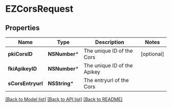 # EZCorsRequest

## Properties
Name | Type | Description | Notes
------------ | ------------- | ------------- | -------------
**pkiCorsID** | **NSNumber*** | The unique ID of the Cors | [optional] 
**fkiApikeyID** | **NSNumber*** | The unique ID of the Apikey | 
**sCorsEntryurl** | **NSString*** | The entryurl of the Cors | 

[[Back to Model list]](../README.md#documentation-for-models) [[Back to API list]](../README.md#documentation-for-api-endpoints) [[Back to README]](../README.md)


